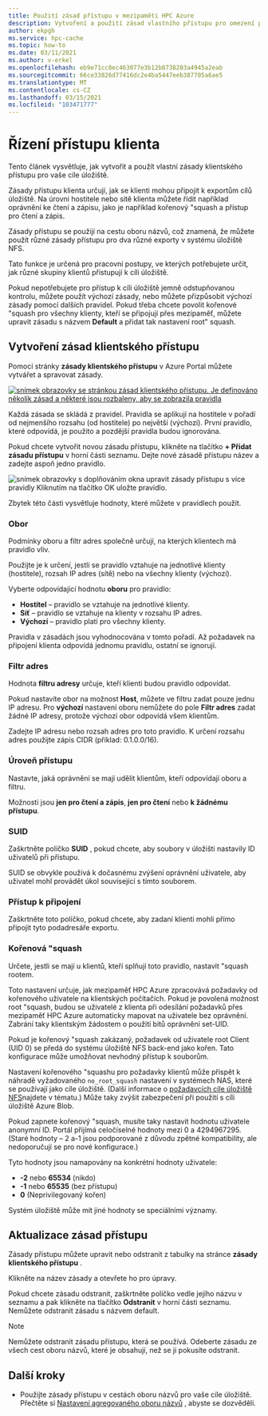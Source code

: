 ```yaml
---
title: Použití zásad přístupu v mezipaměti HPC Azure
description: Vytvoření a použití zásad vlastního přístupu pro omezení přístupu klienta k cílům úložiště v mezipaměti HPC Azure
author: ekpgh
ms.service: hpc-cache
ms.topic: how-to
ms.date: 03/11/2021
ms.author: v-erkel
ms.openlocfilehash: eb9e71cc8ec463077e3b12b8738203a4945a2eab
ms.sourcegitcommit: 66ce33826d77416dc2e4ba5447eeb387705a6ae5
ms.translationtype: MT
ms.contentlocale: cs-CZ
ms.lasthandoff: 03/15/2021
ms.locfileid: "103471777"
---
```

# <a name="control-client-access"></a>Řízení přístupu klienta

Tento článek vysvětluje, jak vytvořit a použít vlastní zásady klientského přístupu pro vaše cíle úložiště.

Zásady přístupu klienta určují, jak se klienti mohou připojit k exportům cílů úložiště. Na úrovni hostitele nebo sítě klienta můžete řídit například oprávnění ke čtení a zápisu, jako je například kořenový "squash a přístup pro čtení a zápis.

Zásady přístupu se použijí na cestu oboru názvů, což znamená, že můžete použít různé zásady přístupu pro dva různé exporty v systému úložiště NFS.

Tato funkce je určená pro pracovní postupy, ve kterých potřebujete určit, jak různé skupiny klientů přistupují k cíli úložiště.

Pokud nepotřebujete pro přístup k cíli úložiště jemně odstupňovanou kontrolu, můžete použít výchozí zásady, nebo můžete přizpůsobit výchozí zásady pomocí dalších pravidel. Pokud třeba chcete povolit kořenové "squash pro všechny klienty, kteří se připojují přes mezipaměť, můžete upravit zásadu s názvem **Default** a přidat tak nastavení root" squash.

## <a name="create-a-client-access-policy"></a>Vytvoření zásad klientského přístupu

Pomocí stránky **zásady klientského přístupu** v Azure Portal můžete vytvářet a spravovat zásady. <!-- is there AZ CLI for this? -->

[![snímek obrazovky se stránkou zásad klientského přístupu. Je definováno několik zásad a některé jsou rozbaleny, aby se zobrazila pravidla](media/policies-overview.png)](media/policies-overview.png#lightbox)

Každá zásada se skládá z pravidel. Pravidla se aplikují na hostitele v pořadí od nejmenšího rozsahu (od hostitele) po největší (výchozí). První pravidlo, které odpovídá, je použito a pozdější pravidla budou ignorována.

Pokud chcete vytvořit novou zásadu přístupu, klikněte na tlačítko **+ Přidat zásadu přístupu** v horní části seznamu. Dejte nové zásadě přístupu název a zadejte aspoň jedno pravidlo.

![snímek obrazovky s doplňováním okna upravit zásady přístupu s více pravidly Kliknutím na tlačítko OK uložte pravidlo.](media/add-policy.png)

Zbytek této části vysvětluje hodnoty, které můžete v pravidlech použít.

### <a name="scope"></a>Obor

Podmínky oboru a filtr adres společně určují, na kterých klientech má pravidlo vliv.

Použijte je k určení, jestli se pravidlo vztahuje na jednotlivé klienty (hostitele), rozsah IP adres (sítě) nebo na všechny klienty (výchozí).

Vyberte odpovídající hodnotu **oboru** pro pravidlo:

* **Hostitel** – pravidlo se vztahuje na jednotlivé klienty.
* **Síť** – pravidlo se vztahuje na klienty v rozsahu IP adres.
* **Výchozí** – pravidlo platí pro všechny klienty.

Pravidla v zásadách jsou vyhodnocována v tomto pořadí. Až požadavek na připojení klienta odpovídá jednomu pravidlu, ostatní se ignorují.

### <a name="address-filter"></a>Filtr adres

Hodnota **filtru adresy** určuje, kteří klienti budou pravidlo odpovídat.

Pokud nastavíte obor na možnost **Host**, můžete ve filtru zadat pouze jednu IP adresu. Pro **výchozí** nastavení oboru nemůžete do pole **Filtr adres** zadat žádné IP adresy, protože výchozí obor odpovídá všem klientům.

Zadejte IP adresu nebo rozsah adres pro toto pravidlo. K určení rozsahu adres použijte zápis CIDR (příklad: 0.1.0.0/16).

### <a name="access-level"></a>Úroveň přístupu

Nastavte, jaká oprávnění se mají udělit klientům, kteří odpovídají oboru a filtru.

Možnosti jsou **jen pro čtení a zápis**, **jen pro čtení** nebo **k žádnému přístupu**.

### <a name="suid"></a>SUID

Zaškrtněte políčko **SUID** , pokud chcete, aby soubory v úložišti nastavily ID uživatelů při přístupu.

SUID se obvykle používá k dočasnému zvýšení oprávnění uživatele, aby uživatel mohl provádět úkol související s tímto souborem.

### <a name="submount-access"></a>Přístup k připojení

Zaškrtněte toto políčko, pokud chcete, aby zadaní klienti mohli přímo připojit tyto podadresáře exportu.

### <a name="root-squash"></a>Kořenová "squash

Určete, jestli se mají u klientů, kteří splňují toto pravidlo, nastavit "squash rootem.

Toto nastavení určuje, jak mezipaměť HPC Azure zpracovává požadavky od kořenového uživatele na klientských počítačích. Pokud je povolená možnost root "squash, budou se uživatelé z klienta při odesílání požadavků přes mezipaměť HPC Azure automaticky mapovat na uživatele bez oprávnění. Zabrání taky klientským žádostem o použití bitů oprávnění set-UID.

Pokud je kořenový "squash zakázaný, požadavek od uživatele root Client (UID 0) se předá do systému úložiště NFS back-end jako kořen. Tato konfigurace může umožňovat nevhodný přístup k souborům.

Nastavení kořenového "squashu pro požadavky klientů může přispět k náhradě vyžadovaného ``no_root_squash`` nastavení v systémech NAS, které se používají jako cíle úložiště. (Další informace o [požadavcích cíle úložiště NFS](hpc-cache-prerequisites.md#nfs-storage-requirements)najdete v tématu.) Může taky zvýšit zabezpečení při použití s cíli úložiště Azure Blob.

Pokud zapnete kořenový "squash, musíte taky nastavit hodnotu uživatele anonymní ID. Portál přijímá celočíselné hodnoty mezi 0 a 4294967295. (Staré hodnoty – 2 a-1 jsou podporované z důvodu zpětné kompatibility, ale nedoporučují se pro nové konfigurace.)

Tyto hodnoty jsou namapovány na konkrétní hodnoty uživatele:

* **-2** nebo **65534** (nikdo)
* **-1** nebo **65535** (bez přístupu)
* **0** (Neprivilegovaný kořen)

Systém úložiště může mít jiné hodnoty se speciálními významy.

## <a name="update-access-policies"></a>Aktualizace zásad přístupu

Zásady přístupu můžete upravit nebo odstranit z tabulky na stránce **zásady klientského přístupu** .

Klikněte na název zásady a otevřete ho pro úpravy.

Pokud chcete zásadu odstranit, zaškrtněte políčko vedle jejího názvu v seznamu a pak klikněte na tlačítko **Odstranit** v horní části seznamu. Nemůžete odstranit zásadu s názvem default.

> [!NOTE]
> Nemůžete odstranit zásadu přístupu, která se používá. Odeberte zásadu ze všech cest oboru názvů, které je obsahují, než se ji pokusíte odstranit.

## <a name="next-steps"></a>Další kroky

* Použijte zásady přístupu v cestách oboru názvů pro vaše cíle úložiště. Přečtěte si [Nastavení agregovaného oboru názvů](add-namespace-paths.md) , abyste se dozvěděli.
